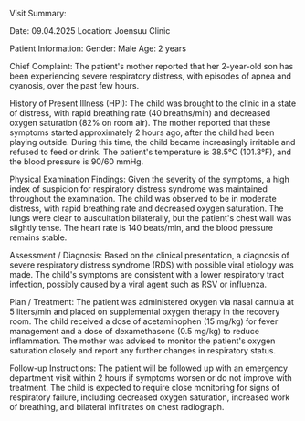 Visit Summary:

Date: 09.04.2025
Location: Joensuu Clinic

Patient Information:
Gender: Male
Age: 2 years

Chief Complaint:
The patient's mother reported that her 2-year-old son has been experiencing severe respiratory distress, with episodes of apnea and cyanosis, over the past few hours.

History of Present Illness (HPI):
The child was brought to the clinic in a state of distress, with rapid breathing rate (40 breaths/min) and decreased oxygen saturation (82% on room air). The mother reported that these symptoms started approximately 2 hours ago, after the child had been playing outside. During this time, the child became increasingly irritable and refused to feed or drink. The patient's temperature is 38.5°C (101.3°F), and the blood pressure is 90/60 mmHg.

Physical Examination Findings:
Given the severity of the symptoms, a high index of suspicion for respiratory distress syndrome was maintained throughout the examination. The child was observed to be in moderate distress, with rapid breathing rate and decreased oxygen saturation. The lungs were clear to auscultation bilaterally, but the patient's chest wall was slightly tense. The heart rate is 140 beats/min, and the blood pressure remains stable.

Assessment / Diagnosis:
Based on the clinical presentation, a diagnosis of severe respiratory distress syndrome (RDS) with possible viral etiology was made. The child's symptoms are consistent with a lower respiratory tract infection, possibly caused by a viral agent such as RSV or influenza.

Plan / Treatment:
The patient was administered oxygen via nasal cannula at 5 liters/min and placed on supplemental oxygen therapy in the recovery room. The child received a dose of acetaminophen (15 mg/kg) for fever management and a dose of dexamethasone (0.5 mg/kg) to reduce inflammation. The mother was advised to monitor the patient's oxygen saturation closely and report any further changes in respiratory status.

Follow-up Instructions:
The patient will be followed up with an emergency department visit within 2 hours if symptoms worsen or do not improve with treatment. The child is expected to require close monitoring for signs of respiratory failure, including decreased oxygen saturation, increased work of breathing, and bilateral infiltrates on chest radiograph.